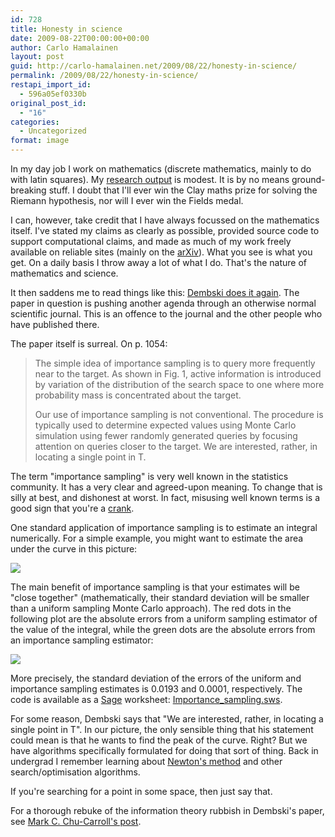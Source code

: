 ```yaml
---
id: 728
title: Honesty in science
date: 2009-08-22T00:00:00+00:00
author: Carlo Hamalainen
layout: post
guid: http://carlo-hamalainen.net/2009/08/22/honesty-in-science/
permalink: /2009/08/22/honesty-in-science/
restapi_import_id:
  - 596a05ef0330b
original_post_id:
  - "16"
categories:
  - Uncategorized
format: image
---
```

In my day job I work on mathematics (discrete mathematics, mainly to do with latin squares). My [research output](http://carlo-hamalainen.net/blog/?page_id=61) is modest. It is by no means ground-breaking stuff. I doubt that I'll ever win the Clay maths prize for solving the Riemann hypothesis, nor will I ever win the Fields medal.

I can, however, take credit that I have always focussed on the mathematics itself. I've stated my claims as clearly as possible, provided source code to support computational claims, and made as much of my work freely available on reliable sites (mainly on the [arXiv](http://arxiv.org)). What you see is what you get. On a daily basis I throw away a lot of what I do. That's the nature of mathematics and science.

It then saddens me to read things like this: [Dembski does it again](http://scienceblogs.com/pharyngula/2009/08/dembski_does_it_again.php). The paper in question is pushing another agenda through an otherwise normal scientific journal. This is an offence to the journal and the other people who have published there.

The paper itself is surreal. On p. 1054:

> The simple idea of importance sampling is to query more frequently near to the target. As shown in Fig. 1, active information is introduced by variation of the distribution of the search space to one where more probability mass is concentrated about the target.
> 
> Our use of importance sampling is not conventional. The procedure is typically used to determine expected values using Monte Carlo simulation using fewer randomly generated queries by focusing attention on queries closer to the target. We are interested, rather, in locating a single point in T.

The term "importance sampling" is very well known in the statistics community. It has a very clear and agreed-upon meaning. To change that is silly at best, and dishonest at worst. In fact, misusing well known terms is a good sign that you're a [crank](http://en.wikipedia.org/wiki/Crank_(person)).

One standard application of importance sampling is to estimate an integral numerically. For a simple example, you might want to estimate the area under the curve in this picture:

<img src="https://i0.wp.com/carlo-hamalainen.net/stuff/curve_for_integral.png?w=1100" data-recalc-dims="1" /> 

The main benefit of importance sampling is that your estimates will be "close together" (mathematically, their standard deviation will be smaller than a uniform sampling Monte Carlo approach). The red dots in the following plot are the absolute errors from a uniform sampling estimator of the value of the integral, while the green dots are the absolute errors from an importance sampling estimator:

<img src="https://i1.wp.com/s3.amazonaws.com/carlo-hamalainen.net/oldblog/stuff/integral_errors_g.png?w=1100&#038;ssl=1" data-recalc-dims="1" /> 

More precisely, the standard deviation of the errors of the uniform and importance sampling estimates is 0.0193 and 0.0001, respectively. The code is available as a [Sage](http://sagemath.org) worksheet: [Importance_sampling.sws](https://s3.amazonaws.com/carlo-hamalainen.net/oldblog/stuff/Importance_sampling.sws).

For some reason, Dembski says that "We are interested, rather, in locating a single point in T". In our picture, the only sensible thing that his statement could mean is that he wants to find the peak of the curve. Right? But we have algorithms specifically formulated for doing that sort of thing. Back in undergrad I remember learning about [Newton's method](http://en.wikipedia.org/wiki/Newton%27s_method#Application_to_minimization_and_maximization_problems) and other search/optimisation algorithms. 

If you're searching for a point in some space, then just say that.

For a thorough rebuke of the information theory rubbish in Dembski's paper, see [Mark C. Chu-Carroll's post](http://scienceblogs.com/goodmath/2009/05/_so_william_dembski_the.php).
